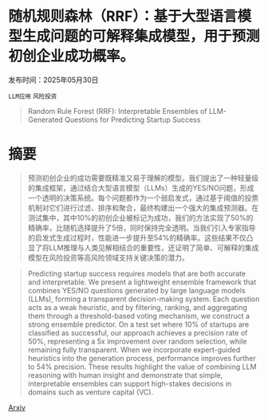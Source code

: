 # 随机规则森林（RRF）：基于大型语言模型生成问题的可解释集成模型，用于预测初创企业成功概率。

发布时间：2025年05月30日

`LLM应用` `风险投资`

> Random Rule Forest (RRF): Interpretable Ensembles of LLM-Generated Questions for Predicting Startup Success

# 摘要

> 预测初创企业的成功需要既精准又易于理解的模型。我们提出了一种轻量级的集成框架，通过结合大型语言模型（LLMs）生成的YES/NO问题，形成一个透明的决策系统。每个问题都作为一个弱启发式，通过基于阈值的投票机制对它们进行过滤、排序和聚合，最终构建出一个强大的集成预测器。在测试集中，其中10%的初创企业被标记为成功，我们的方法实现了50%的精确率，比随机选择提升了5倍，同时保持完全透明。当我们引入专家指导的启发式生成过程时，性能进一步提升至54%的精确率。这些结果不仅凸显了将LLM推理与人类见解相结合的重要性，还证明了简单、可解释的集成模型在风险投资等高风险领域支持关键决策的潜力。

> Predicting startup success requires models that are both accurate and interpretable. We present a lightweight ensemble framework that combines YES/NO questions generated by large language models (LLMs), forming a transparent decision-making system. Each question acts as a weak heuristic, and by filtering, ranking, and aggregating them through a threshold-based voting mechanism, we construct a strong ensemble predictor. On a test set where 10% of startups are classified as successful, our approach achieves a precision rate of 50%, representing a 5x improvement over random selection, while remaining fully transparent. When we incorporate expert-guided heuristics into the generation process, performance improves further to 54% precision. These results highlight the value of combining LLM reasoning with human insight and demonstrate that simple, interpretable ensembles can support high-stakes decisions in domains such as venture capital (VC).

[Arxiv](https://arxiv.org/abs/2505.24622)